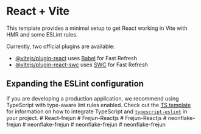 # React + Vite

This template provides a minimal setup to get React working in Vite with HMR and some ESLint rules.

Currently, two official plugins are available:

- [@vitejs/plugin-react](https://github.com/vitejs/vite-plugin-react/blob/main/packages/plugin-react) uses [Babel](https://babeljs.io/) for Fast Refresh
- [@vitejs/plugin-react-swc](https://github.com/vitejs/vite-plugin-react/blob/main/packages/plugin-react-swc) uses [SWC](https://swc.rs/) for Fast Refresh

## Expanding the ESLint configuration

If you are developing a production application, we recommend using TypeScript with type-aware lint rules enabled. Check out the [TS template](https://github.com/vitejs/vite/tree/main/packages/create-vite/template-react-ts) for information on how to integrate TypeScript and [`typescript-eslint`](https://typescript-eslint.io) in your project.
#   R e a c t - f r e j u n  
 #   F r e j u n - R e a c t j s  
 #   F r e j u n - R e a c t j s  
 #   n e o n f l a k e - f r e j u n  
 #   n e o n f l a k e - f r e j u n  
 #   n e o n f l a k e - f r e j u n  
 #   n e o n f l a k e - f r e j u n  
 